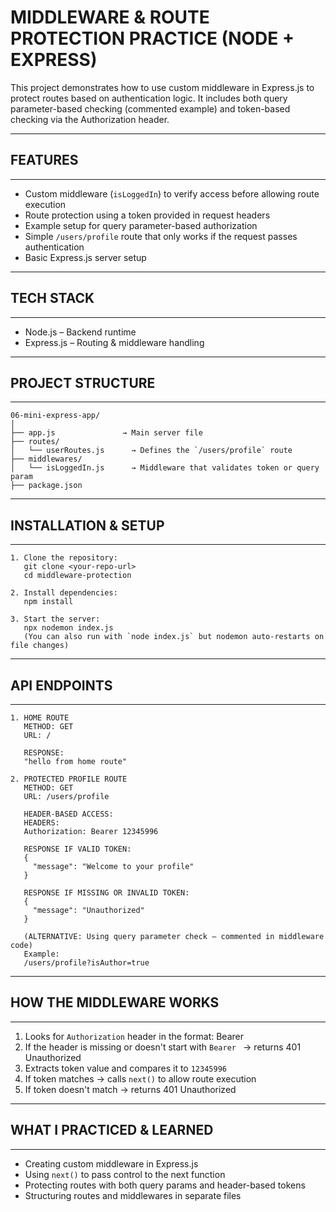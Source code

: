 # MIDDLEWARE & ROUTE PROTECTION PRACTICE (NODE + EXPRESS)

This project demonstrates how to use custom middleware in Express.js to protect routes based on authentication logic. It includes both query parameter-based checking (commented example) and token-based checking via the Authorization header.

------------------------------------------------------------
## FEATURES
------------------------------------------------------------
- Custom middleware (`isLoggedIn`) to verify access before allowing route execution
- Route protection using a token provided in request headers
- Example setup for query parameter-based authorization
- Simple `/users/profile` route that only works if the request passes authentication
- Basic Express.js server setup

------------------------------------------------------------
## TECH STACK
------------------------------------------------------------
- Node.js – Backend runtime
- Express.js – Routing & middleware handling

------------------------------------------------------------
## PROJECT STRUCTURE
------------------------------------------------------------
```
06-mini-express-app/
│
├── app.js               → Main server file
├── routes/
│   └── userRoutes.js      → Defines the `/users/profile` route
├── middlewares/
│   └── isLoggedIn.js      → Middleware that validates token or query param
├── package.json
```
------------------------------------------------------------
## INSTALLATION & SETUP
------------------------------------------------------------
```
1. Clone the repository:
   git clone <your-repo-url>
   cd middleware-protection

2. Install dependencies:
   npm install

3. Start the server:
   npx nodemon index.js
   (You can also run with `node index.js` but nodemon auto-restarts on file changes)
```
------------------------------------------------------------
## API ENDPOINTS
------------------------------------------------------------
```
1. HOME ROUTE
   METHOD: GET
   URL: /

   RESPONSE:
   "hello from home route"

2. PROTECTED PROFILE ROUTE
   METHOD: GET
   URL: /users/profile

   HEADER-BASED ACCESS:
   HEADERS:
   Authorization: Bearer 12345996

   RESPONSE IF VALID TOKEN:
   {
     "message": "Welcome to your profile"
   }

   RESPONSE IF MISSING OR INVALID TOKEN:
   {
     "message": "Unauthorized"
   }

   (ALTERNATIVE: Using query parameter check — commented in middleware code)
   Example:
   /users/profile?isAuthor=true
```

------------------------------------------------------------
## HOW THE MIDDLEWARE WORKS
------------------------------------------------------------
1. Looks for `Authorization` header in the format:
   Bearer <token>
2. If the header is missing or doesn't start with `Bearer ` → returns 401 Unauthorized
3. Extracts token value and compares it to `12345996`
4. If token matches → calls `next()` to allow route execution
5. If token doesn't match → returns 401 Unauthorized

------------------------------------------------------------
## WHAT I PRACTICED & LEARNED
------------------------------------------------------------
- Creating custom middleware in Express.js
- Using `next()` to pass control to the next function
- Protecting routes with both query params and header-based tokens
- Structuring routes and middlewares in separate files

